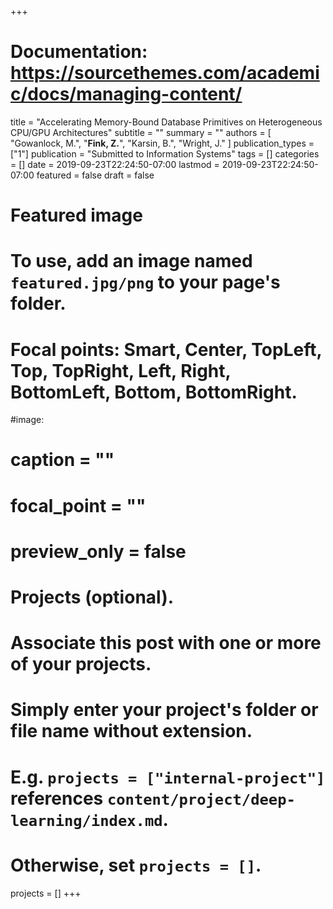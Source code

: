 +++
# Documentation: https://sourcethemes.com/academic/docs/managing-content/

title = "Accelerating Memory-Bound Database Primitives on Heterogeneous CPU/GPU Architectures"
subtitle = ""
summary = ""
authors = [ "Gowanlock, M.", "**Fink, Z.**", "Karsin, B.",  "Wright, J." ]
publication_types = ["1"]
publication = "Submitted to Information Systems"
tags = []
categories = []
date = 2019-09-23T22:24:50-07:00
lastmod = 2019-09-23T22:24:50-07:00
featured = false
draft = false

# Featured image
# To use, add an image named `featured.jpg/png` to your page's folder.
# Focal points: Smart, Center, TopLeft, Top, TopRight, Left, Right, BottomLeft, Bottom, BottomRight.
#image:
#  caption = ""
#  focal_point = ""
#  preview_only = false

# Projects (optional).
#   Associate this post with one or more of your projects.
#   Simply enter your project's folder or file name without extension.
#   E.g. `projects = ["internal-project"]` references `content/project/deep-learning/index.md`.
#   Otherwise, set `projects = []`.
projects = []
+++
